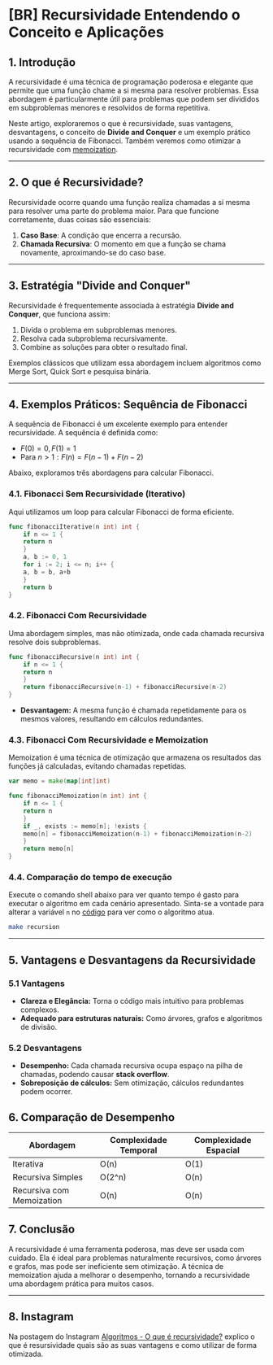# [BR] Recursividade Entendendo o Conceito e Aplicações

## 1. Introdução

A recursividade é uma técnica de programação poderosa e elegante que permite que uma função chame a si mesma para resolver problemas. Essa abordagem é particularmente útil para problemas que podem ser divididos em subproblemas menores e resolvidos de forma repetitiva.

Neste artigo, exploraremos o que é recursividade, suas vantagens, desvantagens, o conceito de **Divide and Conquer** e um exemplo prático usando a sequência de Fibonacci. Também veremos como otimizar a recursividade com [memoization](https://www.geeksforgeeks.org/what-is-memoization-a-complete-tutorial/).

---

## 2. O que é Recursividade?

Recursividade ocorre quando uma função realiza chamadas a si mesma para resolver uma parte do problema maior. Para que funcione corretamente, duas coisas são essenciais:

1. **Caso Base**: A condição que encerra a recursão.
2. **Chamada Recursiva**: O momento em que a função se chama novamente, aproximando-se do caso base.

---

## 3. Estratégia "Divide and Conquer"

Recursividade é frequentemente associada à estratégia **Divide and Conquer**, que funciona assim:

1. Divida o problema em subproblemas menores.
2. Resolva cada subproblema recursivamente.
3. Combine as soluções para obter o resultado final.

Exemplos clássicos que utilizam essa abordagem incluem algoritmos como Merge Sort, Quick Sort e pesquisa binária.

---

## 4. Exemplos Práticos: Sequência de Fibonacci

A sequência de Fibonacci é um excelente exemplo para entender recursividade. A sequência é definida como:

- $F(0) = 0, F(1) = 1$
- Para $n > 1: F(n) = F(n-1) + F(n-2)$

Abaixo, exploramos três abordagens para calcular Fibonacci.

### 4.1. Fibonacci Sem Recursividade (Iterativo)

Aqui utilizamos um loop para calcular Fibonacci de forma eficiente.

```go
func fibonacciIterative(n int) int {
    if n <= 1 {
    return n
    }
    a, b := 0, 1
    for i := 2; i <= n; i++ {
    a, b = b, a+b
    }
    return b
}
```

### 4.2. Fibonacci Com Recursividade

Uma abordagem simples, mas não otimizada, onde cada chamada recursiva resolve dois subproblemas.

```go
func fibonacciRecursive(n int) int {
    if n <= 1 {
    return n
    }
    return fibonacciRecursive(n-1) + fibonacciRecursive(n-2)
}
```

- **Desvantagem:** A mesma função é chamada repetidamente para os mesmos valores, resultando em cálculos redundantes.

### 4.3. Fibonacci Com Recursividade e Memoization

Memoization é uma técnica de otimização que armazena os resultados das funções já calculadas, evitando chamadas repetidas.

```go
var memo = make(map[int]int)

func fibonacciMemoization(n int) int {
    if n <= 1 {
    return n
    }
    if _, exists := memo[n]; !exists {
    memo[n] = fibonacciMemoization(n-1) + fibonacciMemoization(n-2)
    }
    return memo[n]
}
```

### 4.4. Comparação do tempo de execução

Execute o comando shell abaixo para ver quanto tempo é gasto para executar o algoritmo em cada cenário apresentado. Sinta-se a vontade para alterar a variável `n` no [código](main.go) para ver como o algoritmo atua.

```sh
make recursion
```

---

## 5. Vantagens e Desvantagens da Recursividade

### 5.1 Vantagens

- **Clareza e Elegância:** Torna o código mais intuitivo para problemas complexos.
- **Adequado para estruturas naturais:** Como árvores, grafos e algoritmos de divisão.

### 5.2 Desvantagens

- **Desempenho:** Cada chamada recursiva ocupa espaço na pilha de chamadas, podendo causar **stack overflow**.
- **Sobreposição de cálculos:** Sem otimização, cálculos redundantes podem ocorrer.

## 6. Comparação de Desempenho

| Abordagem                | Complexidade Temporal | Complexidade Espacial |
|--------------------------|-----------------------|-----------------------|
| Iterativa                | O(n)                  | O(1)                  |
| Recursiva Simples        | O(2^n)                | O(n)                  |
| Recursiva com Memoization| O(n)                  | O(n)                  |

## 7. Conclusão

A recursividade é uma ferramenta poderosa, mas deve ser usada com cuidado. Ela é ideal para problemas naturalmente recursivos, como árvores e grafos, mas pode ser ineficiente sem otimização. A técnica de memoization ajuda a melhorar o desempenho, tornando a recursividade uma abordagem prática para muitos casos.

---

## 8. Instagram

Na postagem do Instagram [Algoritmos - O que é recursividade?](https://www.instagram.com/p/DFLuE0jylUW/?img_index=1) explico o que é resursividade quais são as suas vantagens e como utilizar de forma otimizada.
